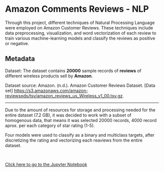 # Amazon Comments Reviews - NLP

Through this project, different techniques of Natural Processing Language were employed on 
Amazon Customer Reviews. These techniques include data preprocessing, visualization, and word vectorization of each review to train various machine-learning models and classify the reviews as positive or negative. 

## Metadata

Dataset: The dataset contains **20000** sample records of **reviews** of different wireless products sell by **Amazon**. 

Dataset source: Amazon. (n.d.). Amazon Customer Reviews Dataset. [Data set]
https://s3.amazonaws.com/amazon-reviewspds/tsv/amazon_reviews_us_Wireless_v1_00.tsv.gz.

---

Due to the amount of resources for storage and processing needed for the entire dataset (7.2 GB), it was decided to work with a subset of homogenous data, that means it was selected 20000 records, 4000 record aprox. per each category of star rating (1-5).

Four models were used to classify as a binary and multiclass targets, after discretizing the rating and vectorizing each reaviews from the entire dataset.

<br>

[Click here to go to the Jupyter Notebook](https://github.com/bascr/amazon-comments-reviews-nlp/blob/main/nlp_assignment_01.ipynb)